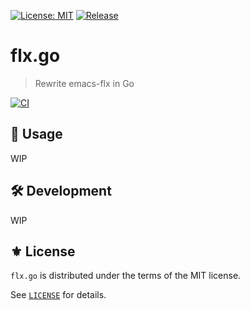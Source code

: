 [![License: MIT](https://img.shields.io/badge/License-MIT-green.svg)](https://opensource.org/licenses/MIT)
[![Release](https://img.shields.io/github/tag/the-flx/flx.go.svg?label=release&logo=github)](https://github.com/the-flx/flx.go/releases/latest)

# flx.go
> Rewrite emacs-flx in Go

[![CI](https://github.com/the-flx/flx.go/actions/workflows/test.yml/badge.svg)](https://github.com/the-flx/flx.go/actions/workflows/test.yml)

## 🔨 Usage

WIP

## 🛠️ Development

WIP

## ⚜️ License

`flx.go` is distributed under the terms of the MIT license.

See [`LICENSE`](./LICENSE) for details.


<!-- Links -->

[Mx]: https://github.com/jcs090218/Unity.Mx

[flx]: https://github.com/lewang/flx
